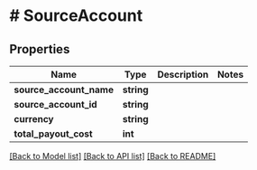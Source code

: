# # SourceAccount

## Properties

Name | Type | Description | Notes
------------ | ------------- | ------------- | -------------
**source_account_name** | **string** |  | 
**source_account_id** | **string** |  | 
**currency** | **string** |  | 
**total_payout_cost** | **int** |  | 

[[Back to Model list]](../../README.md#documentation-for-models) [[Back to API list]](../../README.md#documentation-for-api-endpoints) [[Back to README]](../../README.md)


